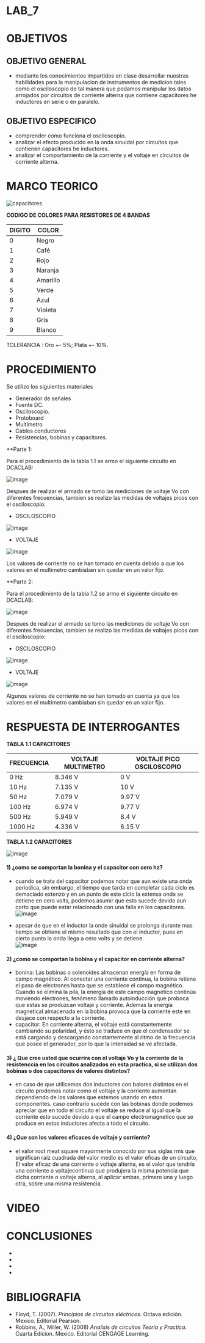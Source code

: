 # LAB_7


# OBJETIVOS

## OBJETIVO GENERAL 
- mediante los conocimientos impartidos en clase desarrollar nuestras habilidades para la manipulacion de instrumentos de medicion tales como el osciloscopio de tal manera que podamos manipular los datos arrojados por circuitos de corriente alterna que contiene capacitores he inductores en serie o en paralelo.  

## OBJETIVO ESPECIFICO
- comprender como funciona el osciloscopio.
- analizar el efecto producido en la onda sinuidal por circuitos que contienen capacitores he inductores.
- analizar el comportamiento de la corriente y el voltaje en circuitos de corriente alterna.
# MARCO TEORICO

![capacitores](https://user-images.githubusercontent.com/93361435/152892515-5b58dbc9-13c9-48c4-bb3c-85d0e7bffd16.jpg)


**CODIGO DE COLORES PARA RESISTORES DE 4 BANDAS** 

| DIGITO | COLOR |
|--------|------------|
| 0 | Negro |
| 1 | Café |
| 2 | Rojo |
| 3 | Naranja |
| 4 | Amarillo |
| 5 | Verde |
| 6 | Azul |
| 7 | Violeta |
| 8 | Gris |
| 9 | Blanco |

TOLERANCIA : Oro +- 5%; Plata +- 10%.



# PROCEDIMIENTO

Se utilizo los siguientes materiales 

- Generador de señales
- Fuente DC.
- Osciloscopio.
- Protoboard
- Multímetro
- Cables conductores
- Resistencias, bobinas y capacitores.


**Parte 1:

Para el procedimiento de la tabla 1.1 se armo el siguiente circuito en DCACLAB: 

![image](https://user-images.githubusercontent.com/93361435/152783023-831ae50b-0932-41b2-98e1-1b05c83d5684.png)

Despues de realizar el armado se tomo las mediciones de voltaje Vo con diferentes frecuencias, tambien se realizo las medidas de voltajes picos con el osciloscopio: 

- OSCILOSCOPIO

![image](https://user-images.githubusercontent.com/93361435/152783211-f789b1c6-4f0c-498e-8523-2ee7ad8f236a.png)

- VOLTAJE

![image](https://user-images.githubusercontent.com/93361435/152783261-aa173ebd-6c92-478b-9119-42c4e0839553.png)

Los valores de corriente no se han tomado en cuenta debido a que los valores en el multimetro cambiaban sin quedar en un valor fijo.

**Parte 2:

Para el procedimiento de la tabla 1.2 se armo el siguiente circuito en DCACLAB: 

![image](https://user-images.githubusercontent.com/93561706/152915505-8c594653-e7e1-4fae-855e-2fe7b8568ee9.png)

Despues de realizar el armado se tomo las mediciones de voltaje Vo con diferentes frecuencias, tambien se realizo las medidas de voltajes picos con el osciloscopio: 

- OSCILOSCOPIO

![image](https://user-images.githubusercontent.com/93561706/152915536-c3cddc6e-9e09-4472-b8cf-3d6100ad896e.png)

- VOLTAJE

![image](https://user-images.githubusercontent.com/93561706/152915561-ac93a20e-388c-409e-a7bd-fc5bc0020869.png)

Algunos valores de corriente no se han tomado en cuenta ya que los valores en el multimetro cambiaban sin quedar en un valor fijo.



# RESPUESTA DE INTERROGANTES

**TABLA 1.1 CAPACITORES**

| FRECUENCIA | VOLTAJE MULTIMETRO | VOLTAJE PICO OSCILOSCOPIO |
|------------|--------------------|---------------------------|
| 0 Hz | 8.346 V | 0 V |
| 10 Hz | 7.135 V | 10 V |
| 50 Hz | 7.079 V | 9.97 V |
| 100 Hz | 6.974 V | 9.77 V |
| 500 Hz | 5.949 V | 8.4 V |
| 1000 Hz | 4.336 V | 6.15 V |

**TABLA 1.2 CAPACITORES**

![image](https://user-images.githubusercontent.com/93561706/152915694-ec00519d-88d5-42d8-8603-448cbb0ba207.png)

#### 1) ¿como se comportan la bonina y el capacitor con cero hz?
- cuando se trata del capacitor podemos notar que aun existe una onda periodica, sin embargo, el tiempo que tarda en completar cada ciclo es demaciado extenzo y en un punto de este ciclo la extensa onda se detiene en cero volts, podemos asumir que esto sucede devido aun corto que puede estar relacionado con una falla en los capacitores.  
![image](https://user-images.githubusercontent.com/93398718/152890627-3d702be4-485c-4c5c-9542-e67e450ac647.png)

- apesar de que en el inductor la onde sinuidal se prolonga durante mas tiempo se obtiene el mismo resultado que con el inductor, pues en cierto punto la onda llega a cero volts y se detiene.  
![image](https://user-images.githubusercontent.com/93398718/152890295-549b45d7-3a2d-46f1-ba4e-4eda52c9e9bf.png)
 
#### 2) ¿como se comportan la bobina y el capacitor en corriente alterna?

- bonina: Las bobinas o solenoides almacenan energía en forma de campo magnético. Al conectar una corriente continua, la bobina retiene el paso de electrones hasta que se establece el campo magnético. Cuando se elimina la pila, la energía de este campo magnético continúa moviendo electrones, fenómeno llamado autoinducción que proboca que estas se produzcan voltaje y corriente. Ademas la energia magnetical almacenada en la bobina provoca que la corriente este en desjace con respecto a la corriente.
- capacitor: En corriente alterna, el voltaje está constantemente cambiando su polaridad, y ésto se traduce en que el condensador se está cargando y descargando constantemente al ritmo de la frecuencia que posee el generador, por lo que la intensidad se ve afectada.

#### 3) ¿ Que cree usted que ocurrira con el voltaje Vo y la corriente de la resistenccia en los circuitos analizados en esta practica, si se utilizan dos bobinas o dos capacitores de valores distintos?
- en caso de que utilicemos dos inductores con balores distintos en el circuito prodemos notar como el voltaje y la corriente aumentan dependiendo de los valores que estemos usando en estos componentes. caso contrario sucede con las bobinas donde podemos apreciar que en todo el circuito el voltaje se reduce al igual que la corriente esto sucede devido a que el campo electromagnetico que se produce en estos inductores afecta a todo el circuito.


#### 4) ¿Que son los valores eficaces de voltaje y corriente?
- el valor root meat square mayormente conocido por sus siglas rms que significan raiz cuadrada del valor medio es el valor eficas de un circuito, El valor eficaz de una corriente o voltaje alterna, es el valor que tendría una corriente o vpltajecontinua que produjera la misma potencia que dicha corriente o voltaje alterna, al aplicar ambas, primero una y luego otra, sobre una misma resistencia.



# VIDEO


# CONCLUSIONES

-
-
-
-

# BIBLIOGRAFIA

- Floyd, T. (2007). *Principios de circuitos eléctricos*. Octava edición. Mexico. Editorial Pearson.
- Robbins, A., Miller, W. (2008) *Analisis de circuitos Teoria y Practica*. Cuarta Edicion. Mexico. Editorial CENGAGE Learning.

